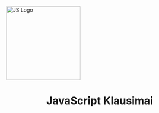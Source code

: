 <img src="https://upload.wikimedia.org/wikipedia/commons/9/99/Unofficial_JavaScript_logo_2.svg" width="200" height="200" alt="JS Logo">
</p>
<h1 style="text-align: center;">JavaScript Klausimai</h1>
